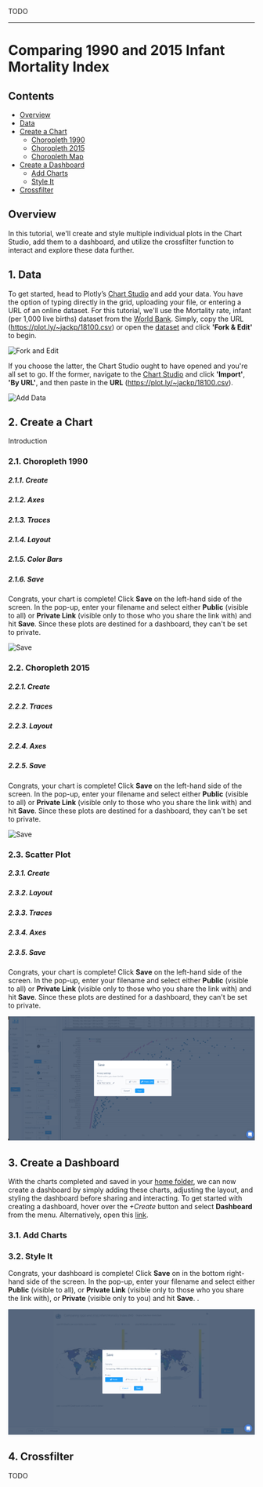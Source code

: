 TODO

___

# Comparing 1990 and 2015 Infant Mortality Index

## Contents

- [Overview](#overview)
- [Data](#1-data)
- [Create a Chart](#2-create-a-chart)
  - [Choropleth 1990](#21-choropleth-1990)
  - [Choropleth 2015](#22-choropleth-2015)
  - [Choropleth Map](#23-scatter-plot)
- [Create a Dashboard](#3-create-a-dashboard)
  - [Add Charts](#31-add-charts)
  - [Style It](#32-style-it)
- [Crossfilter](#4-crossfilter)

## Overview

In this tutorial, we'll create and style multiple individual plots in the Chart Studio, add them to a dashboard, and utilize the crossfilter function to interact and explore these data further.

## 1. Data

To get started, head to Plotly’s [Chart Studio](https://plot.ly/create/) and add your data. You have the option of typing directly in the grid, uploading your file, or entering a URL of an online dataset. For this tutorial, we'll use the Mortality rate, infant (per 1,000 live births) dataset from the [World Bank](http://bit.ly/2i2SBjs).
Simply, copy the URL (https://plot.ly/~jackp/18100.csv) or open the [dataset](https://plot.ly/~jackp/18100) and click **'Fork & Edit'** to begin.

![Fork and Edit](../screencasts/infant-mortality/choropleth-1990/fork-and-edit.png)

If you choose the latter, the Chart Studio ought to have opened and you're all set to go. If the former, navigate to the [Chart Studio](https://plot.ly/create/) and click **'Import'**, **'By URL'**, and then paste in the **URL** (https://plot.ly/~jackp/18100.csv).

![Add Data](../screencasts/infant-mortality/choropleth-1990/add-data.png)

## 2. Create a Chart

Introduction

### 2.1. Choropleth 1990

##### 2.1.1. Create


##### 2.1.2. Axes


##### 2.1.3. Traces


##### 2.1.4. Layout


##### 2.1.5. Color Bars


##### 2.1.6. Save
Congrats, your chart is complete! Click **Save** on the left-hand side of the screen. In the pop-up, enter your filename and select either **Public** (visible to all) or **Private Link** (visible only to those who you share the link with) and hit **Save**. Since these plots are destined for a dashboard, they can't be set to private.

![Save](../screencasts/infant-mortality/choropleth-1990/save.png)

### 2.2. Choropleth 2015

##### 2.2.1. Create


##### 2.2.2. Traces


##### 2.2.3. Layout


##### 2.2.4. Axes


##### 2.2.5. Save
Congrats, your chart is complete! Click **Save** on the left-hand side of the screen. In the pop-up, enter your filename and select either **Public** (visible to all) or **Private Link** (visible only to those who you share the link with) and hit **Save**. Since these plots are destined for a dashboard, they can't be set to private.


![Save](../screencasts/infant-mortality/choropleth-2015/save.png)

### 2.3. Scatter Plot

##### 2.3.1. Create


##### 2.3.2. Layout


##### 2.3.3. Traces


##### 2.3.4. Axes


##### 2.3.5. Save
Congrats, your chart is complete! Click **Save** on the left-hand side of the screen. In the pop-up, enter your filename and select either **Public** (visible to all) or **Private Link** (visible only to those who you share the link with) and hit **Save**. Since these plots are destined for a dashboard, they can't be set to private.

![Save](../screencasts/infant-mortality/scatter/save.png)

## 3. Create a Dashboard

With the charts completed and saved in your [home folder](https://plot.ly/organize/home), we can now create a dashboard by simply adding these charts, adjusting the layout, and styling the dashboard before sharing and interacting. To get started with creating a dashboard, hover over the *+Create* button and select **Dashboard** from the menu. Alternatively, open this [link](https://plot.ly/dashboard/create).

### 3.1. Add Charts



### 3.2. Style It



Congrats, your dashboard is complete! Click **Save** on in the bottom right-hand side of the screen. In the pop-up, enter your filename and select either **Public** (visible to all), or **Private Link** (visible only to those who you share the link with), or **Private** (visible only to you) and hit **Save**. .

![Save](../screencasts/infant-mortality/dashboard/save.png)

## 4. Crossfilter

TODO
